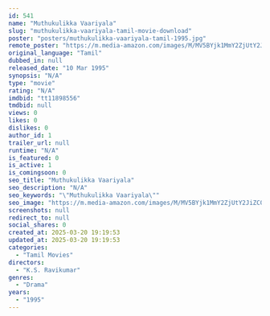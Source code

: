 ```yaml
---
id: 541
name: "Muthukulikka Vaariyala"
slug: "muthukulikka-vaariyala-tamil-movie-download"
poster: "posters/muthukulikka-vaariyala-tamil-1995.jpg"
remote_poster: "https://m.media-amazon.com/images/M/MV5BYjk1MmY2ZjUtY2JiZC00N2YwLWE3YWQtMjJkZTRiOTU5NzBkXkEyXkFqcGdeQXVyOTk3NTc2MzE@._V1_SX300.jpg"
original_language: "Tamil"
dubbed_in: null
released_date: "10 Mar 1995"
synopsis: "N/A"
type: "movie"
rating: "N/A"
imdbid: "tt11898556"
tmdbid: null
views: 0
likes: 0
dislikes: 0
author_id: 1
trailer_url: null
runtime: "N/A"
is_featured: 0
is_active: 1
is_comingsoon: 0
seo_title: "Muthukulikka Vaariyala"
seo_description: "N/A"
seo_keywords: "\"Muthukulikka Vaariyala\""
seo_image: "https://m.media-amazon.com/images/M/MV5BYjk1MmY2ZjUtY2JiZC00N2YwLWE3YWQtMjJkZTRiOTU5NzBkXkEyXkFqcGdeQXVyOTk3NTc2MzE@._V1_SX300.jpg"
screenshots: null
redirect_to: null
social_shares: 0
created_at: 2025-03-20 19:19:53
updated_at: 2025-03-20 19:19:53
categories:
  - "Tamil Movies"
directors:
  - "K.S. Ravikumar"
genres:
  - "Drama"
years:
  - "1995"
---
```

